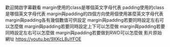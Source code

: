 歡迎開啟字幕觀看
margin使用的class是哪個英文字母代表
padding使用的class是哪個英文字母代表
margin與padding的四個方向使用個使用甚麼英文字母代表
margin與padding各有幾個數值可供設定
margin與padding若要同時設定左右可以怎麼做
margin與padding若要同時設定上下可以怎麼做
margin與padding若要同時設定左右可以怎麼做
margin與padding若要做到RWD可以怎麼做
影片原始網址 https://youtu.be/9XKcL8uYFOE

